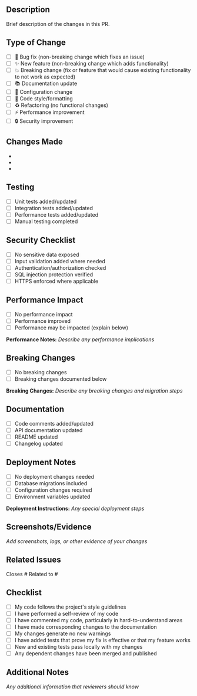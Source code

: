 ## Description

Brief description of the changes in this PR.

## Type of Change

- [ ] 🐛 Bug fix (non-breaking change which fixes an issue)
- [ ] ✨ New feature (non-breaking change which adds functionality)
- [ ] 💥 Breaking change (fix or feature that would cause existing functionality to not work as expected)
- [ ] 📚 Documentation update
- [ ] 🔧 Configuration change
- [ ] 🎨 Code style/formatting
- [ ] ♻️ Refactoring (no functional changes)
- [ ] ⚡ Performance improvement
- [ ] 🔒 Security improvement

## Changes Made

- 
- 
- 

## Testing

- [ ] Unit tests added/updated
- [ ] Integration tests added/updated
- [ ] Performance tests added/updated
- [ ] Manual testing completed

## Security Checklist

- [ ] No sensitive data exposed
- [ ] Input validation added where needed
- [ ] Authentication/authorization checked
- [ ] SQL injection protection verified
- [ ] HTTPS enforced where applicable

## Performance Impact

- [ ] No performance impact
- [ ] Performance improved
- [ ] Performance may be impacted (explain below)

**Performance Notes:**
_Describe any performance implications_

## Breaking Changes

- [ ] No breaking changes
- [ ] Breaking changes documented below

**Breaking Changes:**
_Describe any breaking changes and migration steps_

## Documentation

- [ ] Code comments added/updated
- [ ] API documentation updated
- [ ] README updated
- [ ] Changelog updated

## Deployment Notes

- [ ] No deployment changes needed
- [ ] Database migrations included
- [ ] Configuration changes required
- [ ] Environment variables updated

**Deployment Instructions:**
_Any special deployment steps_

## Screenshots/Evidence

_Add screenshots, logs, or other evidence of your changes_

## Related Issues

Closes #
Related to #

## Checklist

- [ ] My code follows the project's style guidelines
- [ ] I have performed a self-review of my code
- [ ] I have commented my code, particularly in hard-to-understand areas
- [ ] I have made corresponding changes to the documentation
- [ ] My changes generate no new warnings
- [ ] I have added tests that prove my fix is effective or that my feature works
- [ ] New and existing tests pass locally with my changes
- [ ] Any dependent changes have been merged and published

## Additional Notes

_Any additional information that reviewers should know_